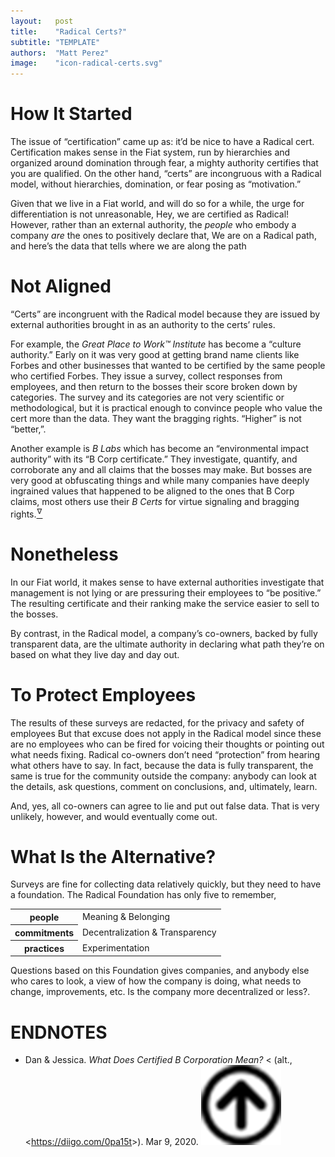 ```yaml
---
layout:   post
title:    "Radical Certs?"
subtitle: "TEMPLATE"
authors:  "Matt Perez"
image:    "icon-radical-certs.svg"
---
```


<div style="display:none;">
 <p>&ldquo;Certificates&rdquo; fit in the <span class='_paradigm'>Fiat</span> world we live in, run by hierarchies and organized around domination through fear. But &ldquo;certs&rdquo; don&rsquo;t make sense within a RADICAL system, without hierachies or domination."</p>
</div>

<h1>How It Started</h1>
 <p>The issue of &ldquo;certification&rdquo; came up as: <span class='_quotespan'>it&rsquo;d be nice to have a <span class='_paradigm'>Radical</span> cert.</span> Certification makes sense in the <span class='_paradigm'>Fiat</span> system, run by hierarchies and organized around domination through fear, <span class='_paradigm'>a mighty authority certifies that you are qualified.</span> On the other hand, &ldquo;certs&rdquo; are incongruous with a <span class='_paradigm'>Radical</span> model, without hierarchies, domination, or fear posing as &ldquo;motivation.&rdquo;</p>
 <p>Given that we live in a <span class='_paradigm'>Fiat</span> world, and will do so for a while, the urge for differentiation is not unreasonable, <span class='_paradigm'>Hey, we are certified as <span class='_paradigm'>Radical</span>!</em></span> However, rather than an external authority, the <em>people</em> who embody a company <em>are</em> the ones to positively declare that, <span class='_quotespan'>We are on a <span class='_paradigm'>Radical</span> path, and here&rsquo;s the data that tells where we are along the path</span>
 
<h1>Not Aligned</h1>
 <p>&ldquo;Certs&rdquo; are incongruent with the <span class='_paradigm'>Radical</span> model because they are issued by external authorities brought in as an authority to the certs&rsquo; rules.</p>
 <p>For example, the <em>Great Place to Work&trade; Institute</em> has become a &ldquo;culture authority.&rdquo; Early on it was very good at getting brand name clients like Forbes and other businesses that wanted to be certified by <span class=''>the same people who certified Forbes</span>. They issue a survey, collect responses from employees, and then return to the bosses their score broken down by categories. The survey and its categories are not very scientific or methodological, but it is practical enough to convince people who value the cert more than the data. They want the bragging rights. &ldquo;Higher&rdquo; is not &ldquo;better,&rdquo;.</p>
 <p>Another example is <em>B Labs</em> which has become an &ldquo;environmental impact authority&rdquo; with its &ldquo;B Corp certificate.&rdquo; They investigate, quantify, and corroborate any and all claims that the bosses may make. But bosses are very good at obfuscating things and while many companies have deeply ingrained values that happened to be aligned to the ones that B Corp claims, most others use their <em>B Certs</em> for virtue signaling and bragging rights.<a href='#en01'><sup id='bm01'>&hairsp;&nabla;&hairsp;</sup></a></p>
 
<h1>Nonetheless</h1>
 <p>In our <span class='_paradigm'>Fiat</span> world, it makes sense to have external authorities investigate that management is not lying or are pressuring their employees to &ldquo;be positive.&rdquo; The resulting certificate and their ranking make the service easier to sell to the bosses.</p>
 <p>By contrast, in the <span class='_paradigm'>Radical</span> model, a company&rsquo;s co-owners, backed by fully transparent data, are the ultimate authority in declaring what path they&rsquo;re on based on what they live day and day out.</p>

<h1>To Protect Employees</h1>
 <p>The results of these surveys are redacted, <span class='_quotespan'>for the privacy and safety of employees</span> But that excuse does not apply in the <span class='_paradigm'>Radical</span> model since these are no employees who can be fired for voicing their thoughts or pointing out what needs fixing. <span class='_paradigm'>Radical</span> co-owners don&rsquo;t need &ldquo;protection&rdquo; from hearing what others have to say. In fact, because the data is fully transparent, the same is true for the community outside the company: anybody can look at the details, ask questions, comment on conclusions, and, ultimately, learn.</p>
 <p>And, yes, all co-owners can agree to lie and put out false data. That is very unlikely, however, and would eventually come out.</p>

<h1>What Is the Alternative?</h1>
 <p>Surveys are fine for collecting data relatively quickly, but they need to have a foundation. The <span class='_paradigm'>Radical</span> Foundation has only five to remember,</p>
  <div class="_center">
   <table class="_h2table">
    <tr>
     <th>people</th>
     <td>Meaning & Belonging</td>
    </tr>
    <tr>
     <th>commitments</th>
     <td>Decentralization & Transparency</td>
    </tr>
    <tr>
     <th>practices</th>
     <td>Experimentation</td>
    </tr>
   </table>
  </div>
 <p>Questions based on this Foundation gives companies, and anybody else who cares to look, a view of how the company is doing, what needs to change, improvements, etc. <span class='_quotespan'>Is the company more decentralized or less?</span>.</p>

<h1 class="_section">ENDNOTES</h1>
 <ul>
  <li id="en01">
   <p class="_list-item">
    Dan & Jessica.
    <em>What Does Certified B Corporation Mean?</em>
    &lt;<a href="https://radicals.world/Fq6mTH" target="blank"></a> (alt., &lt;<a href="https://radicals.world/Fq6mTH" target="blank">https://diigo.com/0pa15t</a>&gt;).
    Mar 9, 2020.
    <a class="_uparrow" href="#bm01"><img src="/assets/img/arrow-up-icon.png"></a>
   </p>
  </li>
 </ul>
